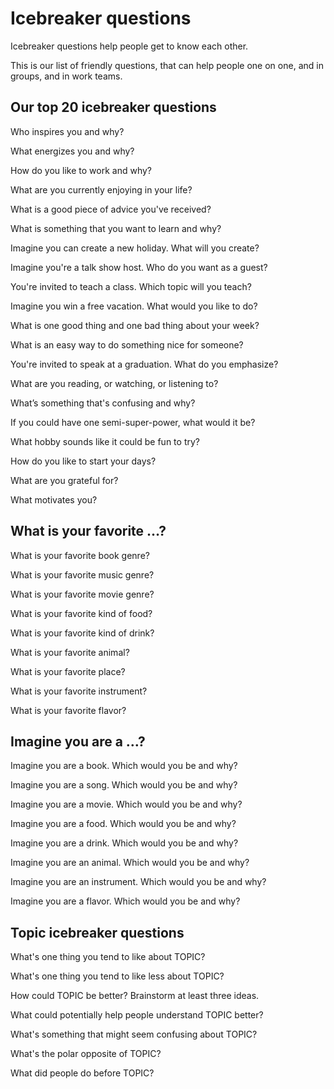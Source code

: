 # Icebreaker questions

Icebreaker questions help people get to know each other.

This is our list of friendly questions, that can help people one on one, and in groups, and in work teams.


## Our top 20 icebreaker questions

Who inspires you and why?

What energizes you and why?

How do you like to work and why?

What are you currently enjoying in your life?

What is a good piece of advice you've received?

What is something that you want to learn and why?

Imagine you can create a new holiday. What will you create?

Imagine you're a talk show host. Who do you want as a guest?

You're invited to teach a class. Which topic will you teach?

Imagine you win a free vacation. What would you like to do?

What is one good thing and one bad thing about your week?

What is an easy way to do something nice for someone?

You're invited to speak at a graduation. What do you emphasize?

What are you reading, or watching, or listening to?

What’s something that's confusing and why?

If you could have one semi-super-power, what would it be?

What hobby sounds like it could be fun to try?

How do you like to start your days?

What are you grateful for?

What motivates you?


## What is your favorite …?

What is your favorite book genre?

What is your favorite music genre?

What is your favorite movie genre?

What is your favorite kind of food?

What is your favorite kind of drink?

What is your favorite animal?

What is your favorite place?

What is your favorite instrument?

What is your favorite flavor?


## Imagine you are a …?

Imagine you are a book. Which would you be and why?

Imagine you are a song. Which would you be and why?

Imagine you are a movie. Which would you be and why?

Imagine you are a food. Which would you be and why?

Imagine you are a drink. Which would you be and why?

Imagine you are an animal. Which would you be and why?

Imagine you are an instrument. Which would you be and why?

Imagine you are a flavor. Which would you be and why?


## Topic icebreaker questions

What's one thing you tend to like about TOPIC?

What's one thing you tend to like less about TOPIC?

How could TOPIC be better? Brainstorm at least three ideas.

What could potentially help people understand TOPIC better?

What's something that might seem confusing about TOPIC?

What's the polar opposite of TOPIC?

What did people do before TOPIC?

